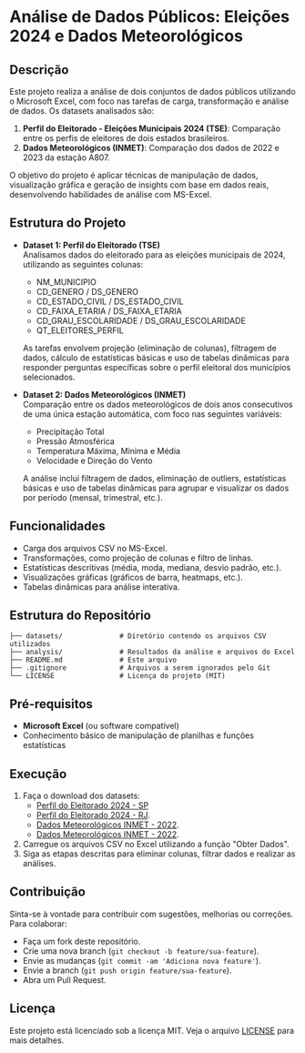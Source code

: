 # Análise de Dados Públicos: Eleições 2024 e Dados Meteorológicos

## Descrição
Este projeto realiza a análise de dois conjuntos de dados públicos utilizando o Microsoft Excel, com foco nas tarefas de carga, transformação e análise de dados. Os datasets analisados são:

1. **Perfil do Eleitorado - Eleições Municipais 2024 (TSE)**: Comparação entre os perfis de eleitores de dois estados brasileiros.
2. **Dados Meteorológicos (INMET)**: Comparação dos dados de 2022 e 2023 da estação A807.

O objetivo do projeto é aplicar técnicas de manipulação de dados, visualização gráfica e geração de insights com base em dados reais, desenvolvendo habilidades de análise com MS-Excel.

## Estrutura do Projeto

- **Dataset 1: Perfil do Eleitorado (TSE)**  
  Analisamos dados do eleitorado para as eleições municipais de 2024, utilizando as seguintes colunas:  
  - NM_MUNICIPIO
  - CD_GENERO / DS_GENERO
  - CD_ESTADO_CIVIL / DS_ESTADO_CIVIL
  - CD_FAIXA_ETARIA / DS_FAIXA_ETARIA
  - CD_GRAU_ESCOLARIDADE / DS_GRAU_ESCOLARIDADE
  - QT_ELEITORES_PERFIL

  As tarefas envolvem projeção (eliminação de colunas), filtragem de dados, cálculo de estatísticas básicas e uso de tabelas dinâmicas para responder perguntas específicas sobre o perfil eleitoral dos municípios selecionados.

- **Dataset 2: Dados Meteorológicos (INMET)**  
  Comparação entre os dados meteorológicos de dois anos consecutivos de uma única estação automática, com foco nas seguintes variáveis:  
  - Precipitação Total
  - Pressão Atmosférica
  - Temperatura Máxima, Mínima e Média
  - Velocidade e Direção do Vento

  A análise inclui filtragem de dados, eliminação de outliers, estatísticas básicas e uso de tabelas dinâmicas para agrupar e visualizar os dados por período (mensal, trimestral, etc.).

## Funcionalidades
- Carga dos arquivos CSV no MS-Excel.
- Transformações, como projeção de colunas e filtro de linhas.
- Estatísticas descritivas (média, moda, mediana, desvio padrão, etc.).
- Visualizações gráficas (gráficos de barra, heatmaps, etc.).
- Tabelas dinâmicas para análise interativa.

## Estrutura do Repositório

```
├── datasets/              # Diretório contendo os arquivos CSV utilizados
├── analysis/              # Resultados da análise e arquivos do Excel
├── README.md              # Este arquivo
├── .gitignore             # Arquivos a serem ignorados pelo Git
└── LICENSE                # Licença do projeto (MIT)
```

## Pré-requisitos

- **Microsoft Excel** (ou software compatível)
- Conhecimento básico de manipulação de planilhas e funções estatísticas

## Execução

1. Faça o download dos datasets:
   - [Perfil do Eleitorado 2024 - SP](https://cdn.tse.jus.br/estatistica/sead/odsele/perfil_eleitor_secao/perfil_eleitor_secao_ATUAL_SP.zip)
   - [Perfil do Eleitorado 2024 - RJ](https://cdn.tse.jus.br/estatistica/sead/odsele/perfil_eleitor_secao/perfil_eleitor_secao_ATUAL_RJ.zip).
   - [Dados Meteorológicos INMET - 2022](https://portal.inmet.gov.br/uploads/dadoshistoricos/2022.zip).
   - [Dados Meteorológicos INMET - 2022](https://portal.inmet.gov.br/uploads/dadoshistoricos/2023.zip).
2. Carregue os arquivos CSV no Excel utilizando a função "Obter Dados".
3. Siga as etapas descritas para eliminar colunas, filtrar dados e realizar as análises.

## Contribuição
Sinta-se à vontade para contribuir com sugestões, melhorias ou correções. Para colaborar:
- Faça um fork deste repositório.
- Crie uma nova branch (`git checkout -b feature/sua-feature`).
- Envie as mudanças (`git commit -am 'Adiciona nova feature'`).
- Envie a branch (`git push origin feature/sua-feature`).
- Abra um Pull Request.

## Licença
Este projeto está licenciado sob a licença MIT. Veja o arquivo [LICENSE](LICENSE) para mais detalhes.

